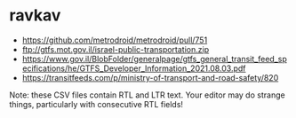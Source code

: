 # ravkav

* https://github.com/metrodroid/metrodroid/pull/751
* ftp://gtfs.mot.gov.il/israel-public-transportation.zip
* https://www.gov.il/BlobFolder/generalpage/gtfs_general_transit_feed_specifications/he/GTFS_Developer_Information_2021.08.03.pdf
* https://transitfeeds.com/p/ministry-of-transport-and-road-safety/820

Note: these CSV files contain RTL and LTR text. Your editor may do strange things, particularly with consecutive RTL fields!
